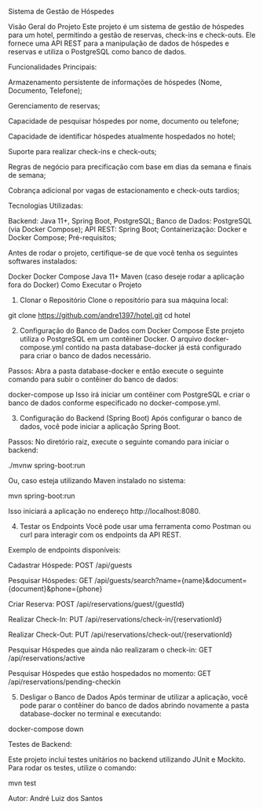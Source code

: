 Sistema de Gestão de Hóspedes

Visão Geral do Projeto
Este projeto é um sistema de gestão de hóspedes para um hotel, permitindo a gestão de reservas, check-ins e check-outs. Ele fornece uma API REST para a manipulação de dados de hóspedes e reservas e utiliza o PostgreSQL como banco de dados.

Funcionalidades Principais:

Armazenamento persistente de informações de hóspedes (Nome, Documento, Telefone);

Gerenciamento de reservas;

Capacidade de pesquisar hóspedes por nome, documento ou telefone;

Capacidade de identificar hóspedes atualmente hospedados no hotel;

Suporte para realizar check-ins e check-outs;

Regras de negócio para precificação com base em dias da semana e finais de semana;

Cobrança adicional por vagas de estacionamento e check-outs tardios;

Tecnologias Utilizadas:

Backend: Java 11+, Spring Boot, PostgreSQL;
Banco de Dados: PostgreSQL (via Docker Compose);
API REST: Spring Boot;
Containerização: Docker e Docker Compose;
Pré-requisitos;

Antes de rodar o projeto, certifique-se de que você tenha os seguintes softwares instalados:

Docker
Docker Compose
Java 11+
Maven (caso deseje rodar a aplicação fora do Docker)
Como Executar o Projeto
1. Clonar o Repositório
Clone o repositório para sua máquina local:

git clone https://github.com/andre1397/hotel.git
cd hotel

2. Configuração do Banco de Dados com Docker Compose
Este projeto utiliza o PostgreSQL em um contêiner Docker. O arquivo docker-compose.yml contido na pasta database-docker já está configurado para criar o banco de dados necessário.

Passos:
Abra a pasta database-docker e então execute o seguinte comando para subir o contêiner do banco de dados:

docker-compose up
Isso irá iniciar um contêiner com PostgreSQL e criar o banco de dados conforme especificado no docker-compose.yml.

3. Configuração do Backend (Spring Boot)
Após configurar o banco de dados, você pode iniciar a aplicação Spring Boot.

Passos:
No diretório raiz, execute o seguinte comando para iniciar o backend:

./mvnw spring-boot:run

Ou, caso esteja utilizando Maven instalado no sistema:

mvn spring-boot:run

Isso iniciará a aplicação no endereço http://localhost:8080.

4. Testar os Endpoints
Você pode usar uma ferramenta como Postman ou curl para interagir com os endpoints da API REST.

Exemplo de endpoints disponíveis:

Cadastrar Hóspede: POST /api/guests

Pesquisar Hóspedes: GET /api/guests/search?name={name}&document={document}&phone={phone}

Criar Reserva: POST /api/reservations/guest/{guestId}

Realizar Check-In: PUT /api/reservations/check-in/{reservationId}

Realizar Check-Out: PUT /api/reservations/check-out/{reservationId}

Pesquisar Hóspedes que ainda não realizaram o check-in: GET /api/reservations/active

Pesquisar Hóspedes que estão hospedados no momento: GET /api/reservations/pending-checkin

5. Desligar o Banco de Dados
Após terminar de utilizar a aplicação, você pode parar o contêiner do banco de dados abrindo novamente a pasta database-docker no terminal e executando:

docker-compose down

Testes de Backend:

Este projeto inclui testes unitários no backend utilizando JUnit e Mockito. Para rodar os testes, utilize o comando:

mvn test

Autor:
André Luiz dos Santos
